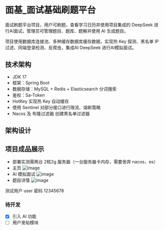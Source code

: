 # 面基_面试基础刷题平台
面试刷题平台项目，用户可刷题，查看学习日历并使用项目集成的 DeepSeek 进行AI面试，管理员可管理题目、题库、题解并使用 AI 生成题目。

项目使用数据库连接池、多种缓存数据库缓存数据，实现热 Key 探测、黑名单 IP 过滤、同端登录检测、反爬虫，集成AI DeepSeek 进行AI模拟面试。
## 技术架构
- JDK 17
- 框架：Spring Boot
- 数据存储：MySQL + Redis + Elasticsearch 分词搜索
- 鉴权：Sa-Token
- HotKey 实现热 Key 自动缓存
- 使用 Sentinel 对部分接口进行限流、熔断策略
- Nacos 及 布隆过滤器 创建黑名单过滤器

## 架构设计


## 项目成品展示
- 部署实测需两台 2核2g 服务器（一台服务器卡内存，需要舍弃 nacos、es）
- 主页
![image](https://github.com/user-attachments/assets/f6b42b44-348e-4545-b65d-3a92867aae48)
- AI 模拟面试
![image](https://github.com/user-attachments/assets/1638b2a5-6ebf-497c-ad8d-512c74194cbf)
- 题目详情
![image](https://github.com/user-attachments/assets/456142e6-0dbb-4008-8dbc-b3cfcf855153)

测试用户 user 密码 12345678

### 待开发
- [x] 引入 AI 功能
- [ ] 用户发帖模块
